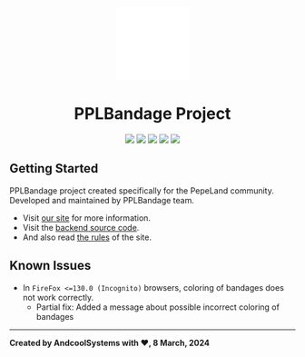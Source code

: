 <div align="center">
  <a href="https://pplbandage.ru">
    <picture>
      <img alt="PPLBandage logo" src="public/icon_transparent.png" height="128" />
    </picture>
  </a>
  <h1>PPLBandage Project</h1>

  <a href="https://pepeland.net"><img src="https://andcool.ru/static/badges/made-for-ppl.svg"/></a>
  <a href="https://github.com/PPLBandage/pplbandage_site/actions"><img src="https://img.shields.io/github/actions/workflow/status/PPLBandage/pplbandage_site/main.yml?style=flat&label=Build%20%26%20Deploy&link=https%3A%2F%2Fgithub.com%2FPPLBandage%2Fpplbandage_site%2Factions"/></a>
  <img src="https://img.shields.io/endpoint?url=https%3A%2F%2Fghloc.vercel.app%2Fapi%2FPPLBandage%2Fpplbandage_site%2Fbadge%3Ffilter%3D.ts%24%2C.tsx%24%2C.css%24"/>
  <img src="https://wakatime.com/badge/user/391a38bf-e366-4a08-8107-7e6a23ad440a/project/018e1d2a-b374-4fd0-8595-b2c819d9040b.svg"/>
  <a href="https://www.codefactor.io/repository/github/pplbandage/pplbandage_site/overview/master"><img src="https://www.codefactor.io/repository/github/pplbandage/pplbandage_site/badge/master"/></a>
</div>

## Getting Started
PPLBandage project created specifically for the PepeLand community. Developed and maintained by PPLBandage team.  
- Visit [our site](https://pplbandage.ru) for more information.
- Visit the [backend source code](https://github.com/PPLBandage/pplbandage_backend).
- And also read [the rules](https://pplbandage.ru/tos) of the site.

## Known Issues

- In `FireFox <=130.0 (Incognito)` browsers, coloring of bandages does not work correctly.
  - Partial fix: Added a message about possible incorrect coloring of bandages 

---
**Created by AndcoolSystems with ♥, 8 March, 2024**
